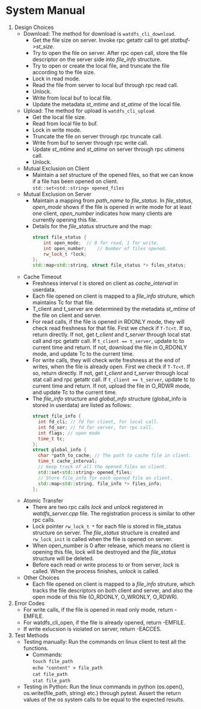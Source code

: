 # System Manual

1. Design Choices
   - Download: The method for download is `watdfs_cli_download`.
     - Get the file size on server. Invoke rpc getattr call to get *statbuf->st_size*.
     - Try to open the file on server. After rpc open call, store the file descriptor on the server side into *file_info* structure.
     - Try to open or create the local file, and truncate the file according to the file size.
     - Lock in read mode.
     - Read the file from server to local buf through rpc read call.
     - Unlock.
     - Write from local buf to local file.
     - Update the metadata *st_mtime* and *st_atime* of the local file.
   - Upload: The method for upload is `watdfs_cli_upload`.
     - Get the local file size.
     - Read from local file to buf.
     - Lock in write mode.
     - Truncate the file on server through rpc truncate call.
     - Write from buf to server through rpc write call.
     - Update *st_mtime* and *st_atime* on server through rpc utimens call.
     - Unlock.
   - Mutual Exclusion on Client
     - Maintain a *set* structure of the opened files, so that we can know if a file has been opened on client. <br>`std::set<std::string> opened_files`
   - Mutual Exclusion on Server
     - Maintain a mapping from *path_name* to *file_status*. In *file_status*, *open_mode* shows if the file is opened in write mode for at least one client, *open_number* indicates how many clients are currently opening this file.
     - Details for the *file_status* structure and the map:
        ```c++
        struct file_status {
            int open_mode;  // 0 for read, 1 for write.
            int open_number;    // Number of files opened.
            rw_lock_t *lock;
        };
        std::map<std::string, struct file_status *> files_status;
        ```
   - Cache Timeout
     - Freshness interval *t* is stored on client as *cache_interval* in userdata.
     - Each file opened on client is mapped to a *file_info* struture, which maintains Tc for that file.
     - T_client and t_server are determined by the metadata *st_mtime* of the file on client and server.
     - For read calls, if the file is opened in RDONLY mode, they will check read freshness for that file. First we check if `T-Tc<t`. If so, return directly. If not, get *t_client* and *t_server* through local stat call and rpc getattr call. If `t_client == t_server`, update tc to current time and return. If not, download the file in O_RDONLY mode, and update Tc to the current time.
     - For write calls, they will check write freshness at the end of writes, when the file is already open. First we check if `T-Tc<t`. If so, return directly. If not, get *t_client* and *t_server* through local stat call and rpc getattr call. If `t_client == t_server`, update tc to current time and return. If not, upload the file in O_RDWR mode, and update Tc to the current time.
     - The *file_info* structure and *global_info* structure (global_info is stored in userdata) are listed as follows:
        ```c++
        struct file_info {
          int fd_cli; // fd for client, for local call.
          int fd_ser; // fd for server, for rpc call.
          int flags; // open mode
          time_t tc;
        };
        struct global_info {
          char *path_to_cache; // The path to cache file in client.
          time_t cache_interval;
          // Keep track of all the opened files on client.
          std::set<std::string> opened_files; 
          // Store file_info for each opened file on client.
          std::map<std::string, file_info *> files_info;
        };
        ```
   - Atomic Transfer
     - There are two rpc calls *lock* and *unlock* registered in *watdfs_server.cpp* file. The registration process is similar to other rpc calls.
     - Lock pointer `rw_lock_t *` for each file is stored in file_status structure on server. The *file_status* structure is created and `rw_lock_init` is called when the file is opened on server.
     - When open_number is 0 after release, which means no client is opening this file, lock will be destroyed and the *file_status* structure will be deleted.
     - Before each read or write process to or from server, *lock* is called. When the process finishes, *unlock* is called.
   - Other Choices
     - Each file opened on client is mapped to a *file_info* struture, which tracks the file descriptors on both client and server, and also the open mode of this file (O_RDONLY, O_WRONLY, O_RDWR).
2. Error Codes
   - For write calls, if the file is opened in read only mode, return -EMFILE.
   - For watdfs_cli_open, if the file is already opened, return -EMFILE.
   - If write exlucsion is violated on server, return -EACCES.
3. Test Methods
   - Testing manually: Run the commands on linux client to test all the functions.
     - Commands: <br>`touch file_path`<br> `echo "content" > file_path`<br> `cat file_path`<br> `stat file_path`
   - Testing in Python: Run the linux commands in python (os.open(), os.write(file_path, string) etc.) through pytest. Assert the return values of the os system calls to be equal to the expected results.
